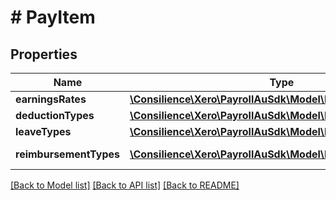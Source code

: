 # # PayItem

## Properties

Name | Type | Description | Notes
------------ | ------------- | ------------- | -------------
**earningsRates** | [**\Consilience\Xero\PayrollAuSdk\Model\EarningsRate[]**](EarningsRate.md) | See EarningsRates | [optional] 
**deductionTypes** | [**\Consilience\Xero\PayrollAuSdk\Model\DeductionType[]**](DeductionType.md) | See DeductionTypes | [optional] 
**leaveTypes** | [**\Consilience\Xero\PayrollAuSdk\Model\LeaveType[]**](LeaveType.md) | See LeaveTypes | [optional] 
**reimbursementTypes** | [**\Consilience\Xero\PayrollAuSdk\Model\ReimbursementType[]**](ReimbursementType.md) | See ReimbursementTypes | [optional] 

[[Back to Model list]](../../README.md#documentation-for-models) [[Back to API list]](../../README.md#documentation-for-api-endpoints) [[Back to README]](../../README.md)



